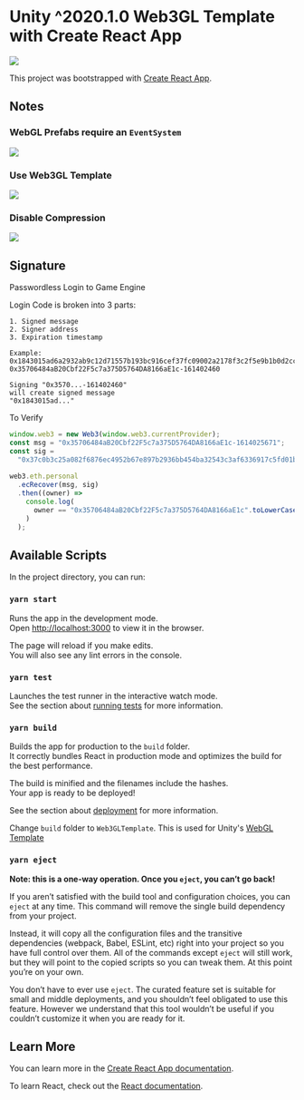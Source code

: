 # Unity ^2020.1.0 Web3GL Template with Create React App

[![](https://user-images.githubusercontent.com/19412160/118584681-7a844200-b765-11eb-8336-6828eafb823d.png)](https://www.youtube.com/watch?v=WkWYPuFHM5k)

This project was bootstrapped with [Create React App](https://github.com/facebook/create-react-app).

## Notes

### WebGL Prefabs require an `EventSystem`

![](https://user-images.githubusercontent.com/19412160/118584689-7fe18c80-b765-11eb-9ee0-869b7963cb0b.png)

### Use Web3GL Template

![](https://user-images.githubusercontent.com/19412160/118584695-8243e680-b765-11eb-9e4b-4488a7078a56.png)

### Disable Compression

![](https://user-images.githubusercontent.com/19412160/118584702-83751380-b765-11eb-9610-c833c3d5a8c8.png)

## Signature

Passwordless Login to Game Engine

Login Code is broken into 3 parts:

```
1. Signed message
2. Signer address
3. Expiration timestamp

Example: 0x1843015ad6a2932ab9c12d71557b193bc916cef37fc09002a2178f3c2f5e9b1b0d2cc2ac580fa0c5895dbd8ac357e22d3c4917a01365dbae14805f9fb6b2b9be1b-0x35706484aB20Cbf22F5c7a375D5764DA8166aE1c-161402460

Signing "0x3570...-161402460"
will create signed message
"0x1843015ad..."
```

To Verify

```javascript
window.web3 = new Web3(window.web3.currentProvider);
const msg = "0x35706484aB20Cbf22F5c7a375D5764DA8166aE1c-1614025671";
const sig =
  "0x37c0b3c25a082f6876ec4952b67e897b2936bb454ba32543c3af6336917c5fd01b7bf70e2dbad52d4dc28006e88a0151e007d727c44a629a8ac8792aef53d9551c";
  
web3.eth.personal
  .ecRecover(msg, sig)
  .then((owner) =>
    console.log(
      owner == "0x35706484aB20Cbf22F5c7a375D5764DA8166aE1c".toLowerCase()
    )
  );
```

## Available Scripts

In the project directory, you can run:

### `yarn start`

Runs the app in the development mode.\
Open [http://localhost:3000](http://localhost:3000) to view it in the browser.

The page will reload if you make edits.\
You will also see any lint errors in the console.

### `yarn test`

Launches the test runner in the interactive watch mode.\
See the section about [running tests](https://facebook.github.io/create-react-app/docs/running-tests) for more information.

### `yarn build`

Builds the app for production to the `build` folder.\
It correctly bundles React in production mode and optimizes the build for the best performance.

The build is minified and the filenames include the hashes.\
Your app is ready to be deployed!

See the section about [deployment](https://facebook.github.io/create-react-app/docs/deployment) for more information.

Change `build` folder to `Web3GLTemplate`. This is used for Unity's [WebGL Template](https://docs.unity3d.com/Manual/webgl-templates.html)

### `yarn eject`

**Note: this is a one-way operation. Once you `eject`, you can’t go back!**

If you aren’t satisfied with the build tool and configuration choices, you can `eject` at any time. This command will remove the single build dependency from your project.

Instead, it will copy all the configuration files and the transitive dependencies (webpack, Babel, ESLint, etc) right into your project so you have full control over them. All of the commands except `eject` will still work, but they will point to the copied scripts so you can tweak them. At this point you’re on your own.

You don’t have to ever use `eject`. The curated feature set is suitable for small and middle deployments, and you shouldn’t feel obligated to use this feature. However we understand that this tool wouldn’t be useful if you couldn’t customize it when you are ready for it.

## Learn More

You can learn more in the [Create React App documentation](https://facebook.github.io/create-react-app/docs/getting-started).

To learn React, check out the [React documentation](https://reactjs.org/).
